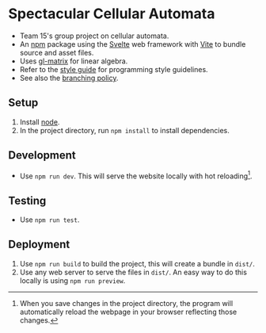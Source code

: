 # Spectacular Cellular Automata

- Team 15's group project on cellular automata.
- An [npm](https://www.npmjs.com/) package using the [Svelte](https://svelte.dev/) web framework with [Vite](https://vite.dev/) to bundle source and asset files.
- Uses [gl-matrix](https://www.npmjs.com/package/gl-matrix) for linear algebra.
- Refer to the [style guide](docs/STYLE.md) for programming style guidelines.
- See also the [branching policy](docs/BRANCHING.md).

## Setup

1. Install [node](https://nodejs.org/en).
2. In the project directory, run `npm install` to install dependencies.

## Development

- Use `npm run dev`.
  This will serve the website locally with hot reloading[^1].

## Testing

- Use `npm run test`.

## Deployment

1. Use `npm run build` to build the project, this will create a bundle in `dist/`.
2. Use any web server to serve the files in `dist/`.
   An easy way to do this locally is using `npm run preview`.

[^1]: When you save changes in the project directory, the program will automatically reload the webpage in your browser reflecting those changes.
